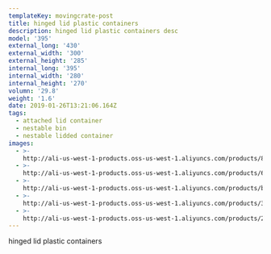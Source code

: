 ```yaml
---
templateKey: movingcrate-post
title: hinged lid plastic containers
description: hinged lid plastic containers desc
model: '395'
external_long: '430'
external_width: '300'
external_height: '285'
internal_long: '395'
internal_width: '280'
internal_height: '270'
volumn: '29.8'
weight: '1.6'
date: 2019-01-26T13:21:06.164Z
tags:
  - attached lid container
  - nestable bin
  - nestable lidded container
images:
  - >-
    http://ali-us-west-1-products.oss-us-west-1.aliyuncs.com/products/837bb4aa0e0542dda791de62d4cd90a9.jpg
  - >-
    http://ali-us-west-1-products.oss-us-west-1.aliyuncs.com/products/6582e0ae8ecf4881b3ac3d6e59b6a087.jpg
  - >-
    http://ali-us-west-1-products.oss-us-west-1.aliyuncs.com/products/b895c3ca9f4442eb9b55694a1968ccca.jpg
  - >-
    http://ali-us-west-1-products.oss-us-west-1.aliyuncs.com/products/3b0ed21aab2241f68ebbe370fe39714d.jpg
  - >-
    http://ali-us-west-1-products.oss-us-west-1.aliyuncs.com/products/2de418385b364542b8f5d24064fc8e36.jpg
---
```

hinged lid plastic containers
